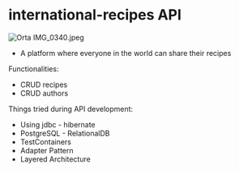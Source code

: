 # international-recipes API
 
![Orta IMG_0340.jpeg](..%2FOrta%20IMG_0340.jpeg)

* A platform where everyone in the world can share their recipes 

Functionalities:
* CRUD recipes
* CRUD authors

Things tried during API development:
* Using jdbc - hibernate
* PostgreSQL - RelationalDB
* TestContainers
* Adapter Pattern
* Layered Architecture

